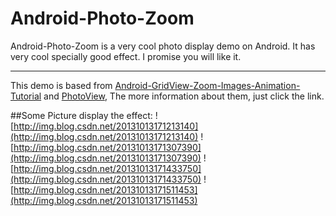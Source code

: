 Android-Photo-Zoom
==================

Android-Photo-Zoom is a very cool photo display demo on Android. It has very cool specially good effect. I promise you will like it.

-------------------
This demo is based from [Android-GridView-Zoom-Images-Animation-Tutorial](https://github.com/AndroidBegin/Android-GridView-Zoom-Images-Animation-Tutorial) and [PhotoView](https://github.com/chrisbanes/PhotoView),
The more information about them, just click the link. 

##Some Picture display the effect:
![http://img.blog.csdn.net/20131013171213140](http://img.blog.csdn.net/20131013171213140)   ![http://img.blog.csdn.net/20131013171307390](http://img.blog.csdn.net/20131013171307390) ![http://img.blog.csdn.net/20131013171433750](http://img.blog.csdn.net/20131013171433750)   ![http://img.blog.csdn.net/20131013171511453](http://img.blog.csdn.net/20131013171511453)
